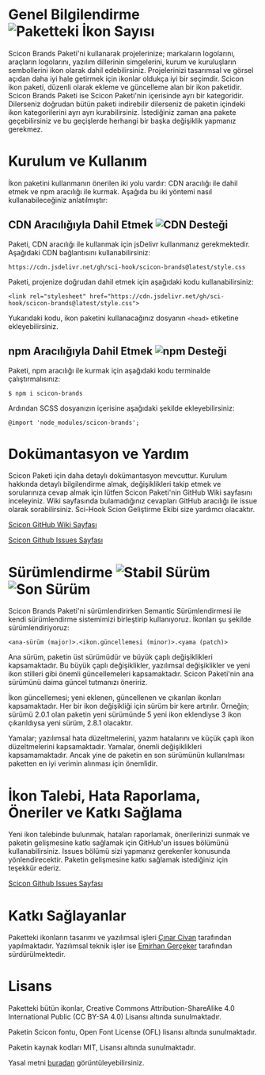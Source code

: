 # Genel Bilgilendirme ![Paketteki İkon Sayısı](https://img.shields.io/badge/Paketteki%20%C4%B0kon%20Say%C4%B1s%C4%B1-112-blue?style=flat)

Scicon Brands Paketi'ni kullanarak projelerinize; markaların logolarını, araçların logolarını, yazılım dillerinin simgelerini, kurum ve kuruluşların sembollerini ikon olarak dahil edebilirsiniz. Projelerinizi tasarımsal ve görsel açıdan daha iyi hale getirmek için ikonlar oldukça iyi bir seçimdir. Scicon ikon paketi, düzenli olarak ekleme ve güncelleme alan bir ikon paketidir. Scicon Brands Paketi ise Scicon Paketi'nin içerisinde ayrı bir kategoridir. Dilerseniz doğrudan bütün paketi indirebilir dilerseniz de paketin içindeki ikon kategorilerini ayrı ayrı kurabilirsiniz. İstediğiniz zaman ana pakete geçebilirsiniz ve bu geçişlerde herhangi bir başka değişiklik yapmanız gerekmez.

# Kurulum ve Kullanım

İkon paketini kullanmanın önerilen iki yolu vardır: CDN aracılığı ile dahil etmek ve npm aracılığı ile kurmak. Aşağıda bu iki yöntemi nasıl kullanabileceğiniz anlatılmıştır:

## CDN Aracılığıyla Dahil Etmek ![CDN Desteği](https://img.shields.io/badge/CDN%20Deste%C4%9Fi-Aktif-green?style=flat)

Paketi, CDN aracılığı ile kullanmak için jsDelivr kullanmanız gerekmektedir. Aşağıdaki CDN bağlantısını kullanabilirsiniz:

`https://cdn.jsdelivr.net/gh/sci-hook/scicon-brands@latest/style.css`

Paketi, projenize doğrudan dahil etmek için aşağıdaki kodu kullanabilirsiniz:

`<link rel="stylesheet" href="https://cdn.jsdelivr.net/gh/sci-hook/scicon-brands@latest/style.css">`

Yukarıdaki kodu, ikon paketini kullanacağınız dosyanın `<head>` etiketine ekleyebilirsiniz.

## npm Aracılığıyla Dahil Etmek ![npm Desteği](https://img.shields.io/badge/npm%20Deste%C4%9Fi-Aktif-green?style=flat)

Paketi, npm aracılığı ile kurmak için aşağıdaki kodu terminalde çalıştırmalısınız:

`$ npm i scicon-brands`

Ardından SCSS dosyanızın içerisine aşağıdaki şekilde ekleyebilirsiniz:

`@import 'node_modules/scicon-brands';`

# Dokümantasyon ve Yardım

Scicon Paketi için daha detaylı dokümantasyon mevcuttur. Kurulum hakkında detaylı bilgilendirme almak, değişiklikleri takip etmek ve sorularınıza cevap almak için lütfen Scicon Paketi'nin GitHub Wiki sayfasını inceleyiniz. Wiki sayfasında bulamadığınız cevapları GitHub aracılığı ile issue olarak sorabilirsiniz. Sci-Hook Scion Geliştirme Ekibi size yardımcı olacaktır.

[Scicon GitHub Wiki Sayfası](https://github.com/Sci-Hook/scicon/wiki)

[Scicon Github Issues Sayfası](https://github.com/Sci-Hook/scicon/issues)

# Sürümlendirme ![Stabil Sürüm](https://img.shields.io/badge/Stabil%20S%C3%BCr%C3%BCm-1.0.3-orange?style=flat) ![Son Sürüm](https://img.shields.io/badge/Son%20S%C3%BCr%C3%BCm-1.0.3-orange?style=flat)

Scicon Brands Paketi'ni sürümlendirirken Semantic Sürümlendirmesi ile kendi sürümlendirme sistemimizi birleştirip kullanıyoruz. İkonları şu şekilde sürümlendiriyoruz:

`<ana-sürüm (major)>.<ikon.güncellemesi (minor)>.<yama (patch)>`

Ana sürüm, paketin üst sürümüdür ve büyük çaplı değişiklikleri kapsamaktadır. Bu büyük çaplı değişiklikler, yazılımsal değişiklikler ve yeni ikon stilleri gibi önemli güncellemeleri kapsamaktadır. Scicon Paketi'nin ana sürümünü daima güncel tutmanızı öneririz.

İkon güncellemesi; yeni eklenen, güncellenen ve çıkarılan ikonları kapsamaktadır. Her bir ikon değişikliği için sürüm bir kere artırılır. Örneğin; sürümü 2.0.1 olan paketin yeni sürümünde 5 yeni ikon eklendiyse 3 ikon çıkarıldıysa yeni sürüm, 2.8.1 olacaktır.

Yamalar; yazılımsal hata düzeltmelerini, yazım hatalarını ve küçük çaplı ikon düzeltmelerini kapsamaktadır. Yamalar, önemli değişiklikleri kapsamamaktadır. Ancak yine de paketin en son sürümünün kullanılması paketten en iyi verimin alınması için önemlidir.

# İkon Talebi, Hata Raporlama, Öneriler ve Katkı Sağlama

Yeni ikon talebinde bulunmak, hataları raporlamak, önerilerinizi sunmak ve paketin gelişmesine katkı sağlamak için GitHub'un issues bölümünü kullanabilirsiniz. Issues bölümü sizi yapmanız gerekenler konusunda yönlendirecektir. Paketin gelişmesine katkı sağlamak istediğiniz için teşekkür ederiz.

[Scicon Github Issues Sayfası](https://github.com/Sci-Hook/scicon/issues)

# Katkı Sağlayanlar

Paketteki ikonların tasarımı ve yazılımsal işleri [Çınar Civan](https://github.com/cinarcivan) tarafından yapılmaktadır. Yazılımsal teknik işler ise [Emirhan Gerçeker](https://github.com/lim10tech) tarafından sürdürülmektedir.

# Lisans

Paketteki bütün ikonlar, Creative Commons Attribution-ShareAlike 4.0 International Public (CC BY-SA 4.0) Lisansı altında sunulmaktadır.

Paketin Scicon fontu, Open Font License (OFL) lisansı altında sunulmaktadır.

Paketin kaynak kodları MIT, Lisansı altında sunulmaktadır.

Yasal metni [buradan](https://github.com/Sci-Hook/scicon-brands/blob/main/LICENSE) görüntüleyebilirsiniz.